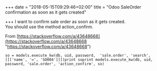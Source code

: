 +++
date = "2018-05-15T09:29:46+02:00"
title = "Odoo SaleOrder confirmation as soon as it gets created"

+++
I want to confirm sale order as soon as it gets created.  
You should use the method action_confirm.

From [https://stackoverflow.com/a/43648668](https://stackoverflow.com/a/43648668 "https://stackoverflow.com/a/43648668")

<!--more-->

    so = models.execute_kw(db, uid, password,  'sale.order', 'search',   [[['name', '=', 'SO004']]])print soprint models.execute_kw(db, uid, password, 'sale.order', 'action_confirm', so)